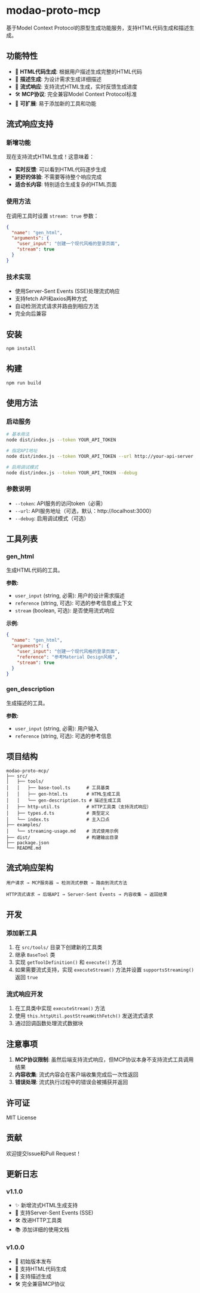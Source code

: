 # modao-proto-mcp

基于Model Context Protocol的原型生成功能服务，支持HTML代码生成和描述生成。

## 功能特性

- 🚀 **HTML代码生成**: 根据用户描述生成完整的HTML代码
- 📝 **描述生成**: 为设计需求生成详细描述
- 🔄 **流式响应**: 支持流式HTML生成，实时反馈生成进度
- 🛠️ **MCP协议**: 完全兼容Model Context Protocol标准
- 🔧 **可扩展**: 易于添加新的工具和功能

## 流式响应支持

### 新增功能

现在支持流式HTML生成！这意味着：

- **实时反馈**: 可以看到HTML代码逐步生成
- **更好的体验**: 不需要等待整个响应完成
- **适合长内容**: 特别适合生成复杂的HTML页面

### 使用方法

在调用工具时设置 `stream: true` 参数：

```json
{
  "name": "gen_html",
  "arguments": {
    "user_input": "创建一个现代风格的登录页面",
    "stream": true
  }
}
```

### 技术实现

- 使用Server-Sent Events (SSE)处理流式响应
- 支持fetch API和axios两种方式
- 自动检测流式请求并路由到相应方法
- 完全向后兼容

## 安装

```bash
npm install
```

## 构建

```bash
npm run build
```

## 使用方法

### 启动服务

```bash
# 基本用法
node dist/index.js --token YOUR_API_TOKEN

# 指定API地址
node dist/index.js --token YOUR_API_TOKEN --url http://your-api-server.com

# 启用调试模式
node dist/index.js --token YOUR_API_TOKEN --debug
```

### 参数说明

- `--token`: API服务的访问token（必需）
- `--url`: API服务地址（可选，默认：http://localhost:3000）
- `--debug`: 启用调试模式（可选）

## 工具列表

### gen_html

生成HTML代码的工具。

**参数:**
- `user_input` (string, 必需): 用户的设计需求描述
- `reference` (string, 可选): 可选的参考信息或上下文
- `stream` (boolean, 可选): 是否使用流式响应

**示例:**
```json
{
  "name": "gen_html",
  "arguments": {
    "user_input": "创建一个现代风格的登录页面",
    "reference": "参考Material Design风格",
    "stream": true
  }
}
```

### gen_description

生成描述的工具。

**参数:**
- `user_input` (string, 必需): 用户输入
- `reference` (string, 可选): 可选的参考信息

## 项目结构

```
modao-proto-mcp/
├── src/
│   ├── tools/
│   │   ├── base-tool.ts      # 工具基类
│   │   ├── gen-html.ts       # HTML生成工具
│   │   └── gen-description.ts # 描述生成工具
│   ├── http-util.ts          # HTTP工具类（支持流式响应）
│   ├── types.d.ts            # 类型定义
│   └── index.ts              # 主入口点
├── examples/
│   └── streaming-usage.md    # 流式使用示例
├── dist/                     # 构建输出目录
├── package.json
└── README.md
```

## 流式响应架构

```
用户请求 → MCP服务器 → 检测流式参数 → 路由到流式方法
                                    ↓
HTTP流式请求 → 后端API → Server-Sent Events → 内容收集 → 返回结果
```

## 开发

### 添加新工具

1. 在 `src/tools/` 目录下创建新的工具类
2. 继承 `BaseTool` 类
3. 实现 `getToolDefinition()` 和 `execute()` 方法
4. 如果需要流式支持，实现 `executeStream()` 方法并设置 `supportsStreaming()` 返回 `true`

### 流式响应开发

1. 在工具类中实现 `executeStream()` 方法
2. 使用 `this.httpUtil.postStreamWithFetch()` 发送流式请求
3. 通过回调函数处理流式数据块

## 注意事项

1. **MCP协议限制**: 虽然后端支持流式响应，但MCP协议本身不支持流式工具调用结果
2. **内容收集**: 流式内容会在客户端收集完成后一次性返回
3. **错误处理**: 流式执行过程中的错误会被捕获并返回

## 许可证

MIT License

## 贡献

欢迎提交Issue和Pull Request！

## 更新日志

### v1.1.0
- ✨ 新增流式HTML生成支持
- 🔄 支持Server-Sent Events (SSE)
- 🛠️ 改进HTTP工具类
- 📚 添加详细的使用文档

### v1.0.0
- 🎉 初始版本发布
- 🚀 支持HTML代码生成
- 📝 支持描述生成
- 🛠️ 完全兼容MCP协议 